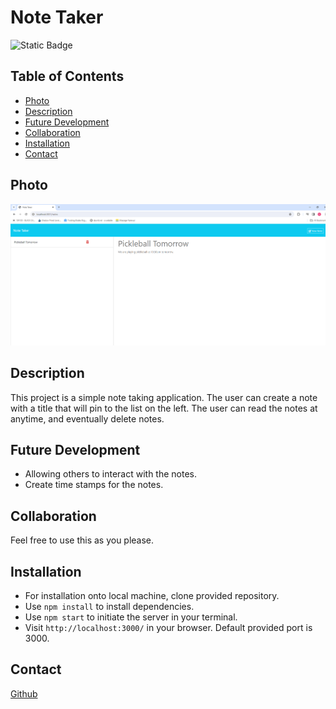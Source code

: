 # Note Taker 

![Static Badge](https://img.shields.io/badge/License-MIT-blue?style=plastic)

## Table of Contents
  * [Photo](#photo)
  * [Description](#description)
  * [Future Development](#future-development)
  * [Collaboration](#collaboration)
  * [Installation](#installation)
  * [Contact](#contact)

## Photo
![Picture of App](notetaker.png)

## Description
This project is a simple note taking application.  The user can create a note with a title that will pin to the list on the left.  The user can read the notes at anytime, and eventually delete notes.  

## Future Development
* Allowing others to interact with the notes.
* Create time stamps for the notes.

## Collaboration
Feel free to use this as you please.  

## Installation
* For installation onto local machine, clone provided repository.
* Use `npm install` to install dependencies.
* Use `npm start` to initiate the server in your terminal.
* Visit `http://localhost:3000/` in your browser. Default provided port is 3000.

## Contact
[Github](https://github.com/Spaghedward)